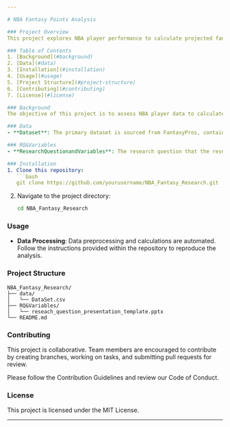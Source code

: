 ```yaml
---

# NBA Fantasy Points Analysis

### Project Overview
This project explores NBA player performance to calculate projected fantasy points for the season. Using ESPN's standard fantasy scoring format, we analyze player statistics and generate insights that could help optimize player selections in fantasy leagues.

### Table of Contents
1. [Background](#background)
2. [Data](#data)
3. [Installation](#installation)
4. [Usage](#usage)
5. [Project Structure](#project-structure)
6. [Contributing](#contributing)
7. [License](#license)

### Background
The objective of this project is to assess NBA player data to calculate fantasy points and examine trends in player performance. Calculations include key metrics like points, rebounds, assists, blocks, and turnovers, adjusted per ESPN’s scoring system to predict fantasy performance.

### Data
- **Dataset**: The primary dataset is sourced from FantasyPros, containing player statistics projections for the 2019 NBA season.

### RQ&Variables
- **ResearchQuestionandVariables**: The research question that the research will answer on and the Dependent and Independent variables that will be analyzed to visualize the corelation.

### Installation
1. Clone this repository:
   ```bash
   git clone https://github.com/yourusername/NBA_Fantasy_Research.git
   ```
2. Navigate to the project directory:
   ```bash
   cd NBA_Fantasy_Research
   ```

### Usage
- **Data Processing**: Data preprocessing and calculations are automated. Follow the instructions provided within the repository to reproduce the analysis.

### Project Structure
```
NBA_Fantasy_Research/
├── data/
│   └── DataSet.csv
├── RQ&Variables/
│   └── reseach_question_presentation_template.pptx
└── README.md
```

### Contributing
This project is collaborative. Team members are encouraged to contribute by creating branches, working on tasks, and submitting pull requests for review.

Please follow the Contribution Guidelines and review our Code of Conduct.

### License
This project is licensed under the MIT License. 

---
```

